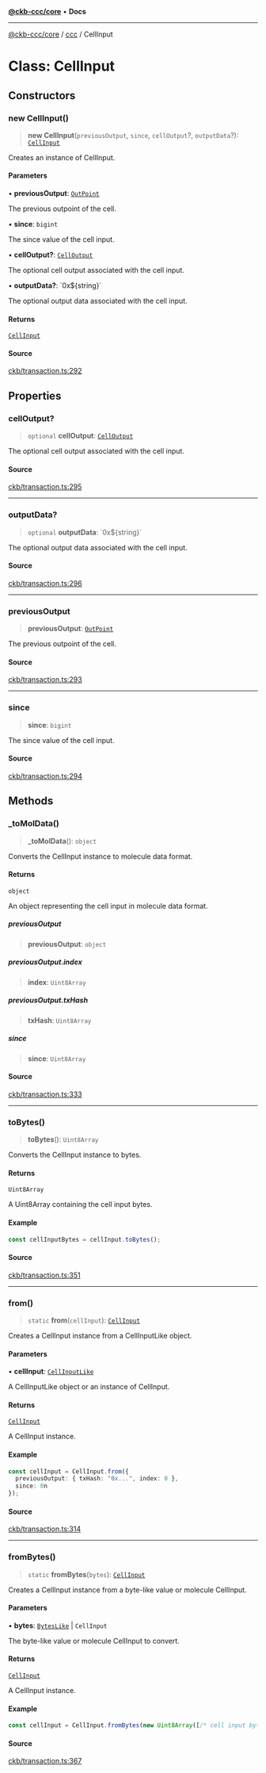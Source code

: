 [**@ckb-ccc/core**](README.md) • **Docs**

***

[@ckb-ccc/core](README.md) / [ccc](Namespace.ccc.md) / CellInput

# Class: CellInput

## Constructors

### new CellInput()

> **new CellInput**(`previousOutput`, `since`, `cellOutput`?, `outputData`?): [`CellInput`](ccc.Class.CellInput.md)

Creates an instance of CellInput.

#### Parameters

• **previousOutput**: [`OutPoint`](ccc.Class.OutPoint.md)

The previous outpoint of the cell.

• **since**: `bigint`

The since value of the cell input.

• **cellOutput?**: [`CellOutput`](ccc.Class.CellOutput.md)

The optional cell output associated with the cell input.

• **outputData?**: \`0x$\{string\}\`

The optional output data associated with the cell input.

#### Returns

[`CellInput`](ccc.Class.CellInput.md)

#### Source

[ckb/transaction.ts:292](https://github.com/SpectreMercury/ccc/blob/1b34760fdeb60ebebc0a7e641c12ef11dff1e7d0/packages/core/src/ckb/transaction.ts#L292)

## Properties

### cellOutput?

> `optional` **cellOutput**: [`CellOutput`](ccc.Class.CellOutput.md)

The optional cell output associated with the cell input.

#### Source

[ckb/transaction.ts:295](https://github.com/SpectreMercury/ccc/blob/1b34760fdeb60ebebc0a7e641c12ef11dff1e7d0/packages/core/src/ckb/transaction.ts#L295)

***

### outputData?

> `optional` **outputData**: \`0x$\{string\}\`

The optional output data associated with the cell input.

#### Source

[ckb/transaction.ts:296](https://github.com/SpectreMercury/ccc/blob/1b34760fdeb60ebebc0a7e641c12ef11dff1e7d0/packages/core/src/ckb/transaction.ts#L296)

***

### previousOutput

> **previousOutput**: [`OutPoint`](ccc.Class.OutPoint.md)

The previous outpoint of the cell.

#### Source

[ckb/transaction.ts:293](https://github.com/SpectreMercury/ccc/blob/1b34760fdeb60ebebc0a7e641c12ef11dff1e7d0/packages/core/src/ckb/transaction.ts#L293)

***

### since

> **since**: `bigint`

The since value of the cell input.

#### Source

[ckb/transaction.ts:294](https://github.com/SpectreMercury/ccc/blob/1b34760fdeb60ebebc0a7e641c12ef11dff1e7d0/packages/core/src/ckb/transaction.ts#L294)

## Methods

### \_toMolData()

> **\_toMolData**(): `object`

Converts the CellInput instance to molecule data format.

#### Returns

`object`

An object representing the cell input in molecule data format.

##### previousOutput

> **previousOutput**: `object`

##### previousOutput.index

> **index**: `Uint8Array`

##### previousOutput.txHash

> **txHash**: `Uint8Array`

##### since

> **since**: `Uint8Array`

#### Source

[ckb/transaction.ts:333](https://github.com/SpectreMercury/ccc/blob/1b34760fdeb60ebebc0a7e641c12ef11dff1e7d0/packages/core/src/ckb/transaction.ts#L333)

***

### toBytes()

> **toBytes**(): `Uint8Array`

Converts the CellInput instance to bytes.

#### Returns

`Uint8Array`

A Uint8Array containing the cell input bytes.

#### Example

```typescript
const cellInputBytes = cellInput.toBytes();
```

#### Source

[ckb/transaction.ts:351](https://github.com/SpectreMercury/ccc/blob/1b34760fdeb60ebebc0a7e641c12ef11dff1e7d0/packages/core/src/ckb/transaction.ts#L351)

***

### from()

> `static` **from**(`cellInput`): [`CellInput`](ccc.Class.CellInput.md)

Creates a CellInput instance from a CellInputLike object.

#### Parameters

• **cellInput**: [`CellInputLike`](ccc.Type.CellInputLike.md)

A CellInputLike object or an instance of CellInput.

#### Returns

[`CellInput`](ccc.Class.CellInput.md)

A CellInput instance.

#### Example

```typescript
const cellInput = CellInput.from({
  previousOutput: { txHash: "0x...", index: 0 },
  since: 0n
});
```

#### Source

[ckb/transaction.ts:314](https://github.com/SpectreMercury/ccc/blob/1b34760fdeb60ebebc0a7e641c12ef11dff1e7d0/packages/core/src/ckb/transaction.ts#L314)

***

### fromBytes()

> `static` **fromBytes**(`bytes`): [`CellInput`](ccc.Class.CellInput.md)

Creates a CellInput instance from a byte-like value or molecule CellInput.

#### Parameters

• **bytes**: [`BytesLike`](ccc.Type.BytesLike.md) \| `CellInput`

The byte-like value or molecule CellInput to convert.

#### Returns

[`CellInput`](ccc.Class.CellInput.md)

A CellInput instance.

#### Example

```typescript
const cellInput = CellInput.fromBytes(new Uint8Array([/* cell input bytes */]));
```

#### Source

[ckb/transaction.ts:367](https://github.com/SpectreMercury/ccc/blob/1b34760fdeb60ebebc0a7e641c12ef11dff1e7d0/packages/core/src/ckb/transaction.ts#L367)
